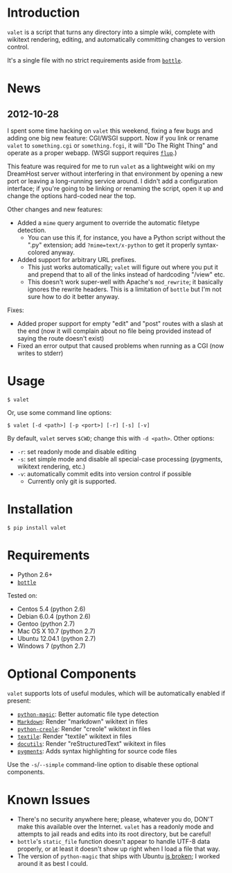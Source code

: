 Introduction
============
`valet` is a script that turns any directory into a simple wiki, complete with wikitext rendering, editing, and automatically committing changes to version control.

It's a single file with no strict requirements aside from [`bottle`](http://bottlepy.org/).

News
====
2012-10-28
----------
I spent some time hacking on `valet` this weekend, fixing a few bugs and adding one big new feature: CGI/WSGI support. Now if you link or rename `valet` to `something.cgi` or `something.fcgi`, it will "Do The Right Thing" and operate as a proper webapp. (WSGI support requires [`flup`](http://trac.saddi.com/flup).)

This feature was required for me to run `valet` as a lightweight wiki on my DreamHost server without interfering in that environment by opening a new port or leaving a long-running service around. I didn't add a configuration interface; if you're going to be linking or renaming the script, open it up and change the options hard-coded near the top.

Other changes and new features:

- Added a `mime` query argument to override the automatic filetype detection.
    - You can use this if, for instance, you have a Python script without the ".py" extension; add `?mime=text/x-python` to get it properly syntax-colored anyway.
- Added support for arbitrary URL prefixes.
    - This just works automatically; `valet` will figure out where you put it and prepend that to all of the links instead of hardcoding "/view" etc.
	- This doesn't work super-well with Apache's `mod_rewrite`; it basically ignores the rewrite headers. This is a limitation of `bottle` but I'm not sure how to do it better anyway.

Fixes:

- Added proper support for empty "edit" and "post" routes with a slash at the end (now it will complain about no file being provided instead of saying the route doesn't exist)
- Fixed an error output that caused problems when running as a CGI (now writes to stderr)

Usage
=====

    $ valet

Or, use some command line options:

    $ valet [-d <path>] [-p <port>] [-r] [-s] [-v]

By default, `valet` serves `$CWD`; change this with `-d <path>`.
Other options:

- `-r`: set readonly mode and disable editing
- `-s`: set simple mode and disable all special-case processing (pygments, wikitext rendering, etc.)
- `-v`: automatically commit edits into version control if possible
    - Currently only git is supported.

Installation
============

    $ pip install valet

Requirements
============
- Python 2.6+
- [`bottle`](http://bottlepy.org/)

Tested on:

- Centos 5.4 (python 2.6)
- Debian 6.0.4 (python 2.6)
- Gentoo (python 2.7)
- Mac OS X 10.7 (python 2.7)
- Ubuntu 12.04.1 (python 2.7)
- Windows 7 (python 2.7)

Optional Components
===================
`valet` supports lots of useful modules, which will be automatically enabled if present:

- [`python-magic`](http://pypi.python.org/pypi/python-magic/): Better automatic file type detection
- [`Markdown`](http://pypi.python.org/pypi/Markdown/): Render "markdown" wikitext in files
- [`python-creole`](http://pypi.python.org/pypi/python-creole/): Render "creole" wikitext in files
- [`textile`](http://pypi.python.org/pypi/textile): Render "textile" wikitext in files
- [`docutils`](http://pypi.python.org/pypi/docutils/): Render "reStructuredText" wikitext in files
- [`pygments`](http://pypi.python.org/pypi/Pygments): Adds syntax highlighting for source code files

Use the `-s`/`--simple` command-line option to disable these optional components.

Known Issues
============
- There's no security anywhere here; please, whatever you do, DON'T make this available over the Internet. `valet` has a readonly mode and attempts to jail reads and edits into its root directory, but be careful!
- `bottle`'s `static_file` function doesn't appear to handle UTF-8 data properly, or at least it doesn't show up right when I load a file that way.
- The version of `python-magic` that ships with Ubuntu [is broken](https://bugs.launchpad.net/bugs/603128); I worked around it as best I could.
